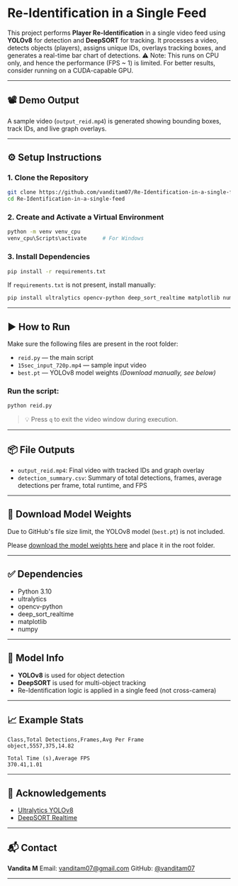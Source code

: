 # Re-Identification in a Single Feed

This project performs **Player Re-Identification** in a single video feed using **YOLOv8** for detection and **DeepSORT** for tracking. It processes a video, detects objects (players), assigns unique IDs, overlays tracking boxes, and generates a real-time bar chart of detections.
⚠️ Note: This runs on CPU only, and hence the performance (FPS ~ 1) is limited. For better results, consider running on a CUDA-capable GPU.

---

## 📽️ Demo Output

A sample video (`output_reid.mp4`) is generated showing bounding boxes, track IDs, and live graph overlays.

---

## ⚙️ Setup Instructions

### 1. Clone the Repository

```bash
git clone https://github.com/vanditam07/Re-Identification-in-a-single-feed.git
cd Re-Identification-in-a-single-feed
```

### 2. Create and Activate a Virtual Environment

```bash
python -m venv venv_cpu
venv_cpu\Scripts\activate     # For Windows
```

### 3. Install Dependencies

```bash
pip install -r requirements.txt
```

If `requirements.txt` is not present, install manually:

```bash
pip install ultralytics opencv-python deep_sort_realtime matplotlib numpy
```

---

## ▶️ How to Run

Make sure the following files are present in the root folder:

* `reid.py`  — the main script
* `15sec_input_720p.mp4`  — sample input video
* `best.pt` — YOLOv8 model weights *(Download manually, see below)*

### Run the script:

```bash
python reid.py
```

> 💡 Press `q` to exit the video window during execution.

---

## 📦 File Outputs

* `output_reid.mp4`: Final video with tracked IDs and graph overlay
* `detection_summary.csv`: Summary of total detections, frames, average detections per frame, total runtime, and FPS

---

## 🔗 Download Model Weights

Due to GitHub's file size limit, the YOLOv8 model (`best.pt`) is not included.

Please [download the model weights here](https://your-download-link.com) and place it in the root folder.

---

## ✅ Dependencies

* Python 3.10
* ultralytics
* opencv-python
* deep\_sort\_realtime
* matplotlib
* numpy

---

## 🧠 Model Info

* **YOLOv8** is used for object detection
* **DeepSORT** is used for multi-object tracking
* Re-Identification logic is applied in a single feed (not cross-camera)

---

## 📈 Example Stats

```
Class,Total Detections,Frames,Avg Per Frame
object,5557,375,14.82

Total Time (s),Average FPS
370.41,1.01
```

---

## 🙌 Acknowledgements

* [Ultralytics YOLOv8](https://github.com/ultralytics/ultralytics)
* [DeepSORT Realtime](https://github.com/levan92/deep_sort_realtime)

---

## 📬 Contact

**Vandita M**
Email: [vanditam07@gmail.com](mailto:vanditam14@gmail.com)
GitHub: [@vanditam07](https://github.com/vanditam07)

---


